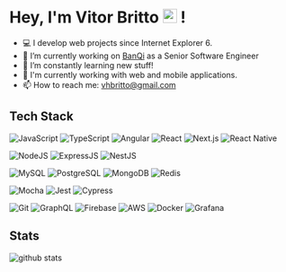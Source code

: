 # Hey, I'm Vitor Britto <img src="https://media.giphy.com/media/hvRJCLFzcasrR4ia7z/giphy.gif" width="25px"> !

- 💻 I develop web projects since Internet Explorer 6.
- 🔭 I’m currently working on [BanQi](https://github.com/viavarejo-banqi) as a Senior Software Engineer
- 🌱 I’m constantly learning new stuff!
- 📱 I'm currently working with web and mobile applications.
- 📫 How to reach me: vhbritto@gmail.com

## Tech Stack

![JavaScript](https://img.shields.io/badge/JAVASCRIPT-black?style=flat-square&logo=javascript)
![TypeScript](https://img.shields.io/badge/TYPESCRIPT-black?style=flat-square&logo=typescript)
![Angular](https://img.shields.io/badge/ANGULAR-black?style=flat-square&logo=angular&logoColor=DD0031)
![React](https://img.shields.io/badge/REACT-black?style=flat-square&logo=react)
![Next.js](https://img.shields.io/badge/NEXTJS-black?style=flat-square&logo=nextdotjs)
![React Native](https://img.shields.io/badge/REACT_NATIVE-black?style=flat-square&logo=react)

![NodeJS](https://img.shields.io/badge/NODEJS-black?style=flat-square&logo=node.js)
![ExpressJS](https://img.shields.io/badge/EXPRESSJS-black?style=flat-square&logo=express)
![NestJS](https://img.shields.io/badge/NESTJS-black?style=flat-square&logo=nestjs&logoColor=E0234E)

![MySQL](https://img.shields.io/badge/MySQL-black?style=flat-square&logo=mysql)
![PostgreSQL](https://img.shields.io/badge/POSTGRESQL-black?style=flat-square&logo=postgresql)
![MongoDB](https://img.shields.io/badge/MONGODB-black?style=flat-square&logo=mongodb)
![Redis](https://img.shields.io/badge/REDIS-black?style=flat-square&logo=redis&logoColor=DD0031)

![Mocha](https://img.shields.io/badge/MOCHA-black?style=flat-square&logo=mocha&locoColor=8D6748)
![Jest](https://img.shields.io/badge/JEST-black?style=flat-square&logo=jest&logoColor=C21325)
![Cypress](https://img.shields.io/badge/CYPRESS-black?style=flat-square&logo=cypress&logoColor=08ffc8)

![Git](https://img.shields.io/badge/GIT-000000?style=flat-square&logo=git&logoColor=orange)
![GraphQL](https://img.shields.io/badge/GRAPHQL-black?style=flat-square&logo=graphql&logoColor=E42C64)
![Firebase](https://img.shields.io/badge/FIREBASE-black?style=flat-square&logo=firebase&logoColor=FFCA28)
![AWS](https://img.shields.io/badge/AWS-black?style=flat-square&logo=amazon-aws&logoColor=FF9900)
![Docker](https://img.shields.io/badge/DOCKER-black?style=flat-square&logo=docker&logoColor=0db7ed)
![Grafana](https://img.shields.io/badge/GRAFANA-black?style=flat-square&logo=grafana&logoColor=F46800)

## Stats

![github stats](https://github-readme-stats.vercel.app/api?username=vitorbritto&show_icons=true&theme=dark)

